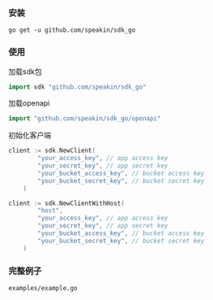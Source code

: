 

### 安装

    go get -u github.com/speakin/sdk_go

### 使用

加载sdk包

```go
import sdk "github.com/speakin/sdk_go"

```

加载openapi

```go
import "github.com/speakin/sdk_go/openapi"
```

初始化客户端

[embedmd]:# (examples/example.go /client := sdk/ /\)/)
```go
client := sdk.NewClient(
		"your_access_key", // app access key
		"your_secret_key", // app secret key
		"your_bucket_access_key", // bucket access key
		"your_bucket_secret_key", // bucket secret key
	)

client := sdk.NewClientWithHost(
        "host",
		"your_access_key", // app access key
		"your_secret_key", // app secret key
		"your_bucket_access_key", // bucket access key
		"your_bucket_secret_key", // bucket secret key
	)
```

### 完整例子
``` shell
examples/example.go
```

